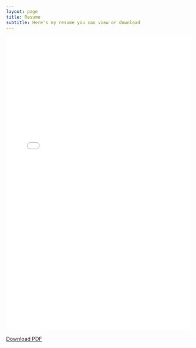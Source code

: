 ```yaml
---
layout: page
title: Resume
subtitle: Here's my resume you can view or download
---
```


<iframe src="/home/adrin/waf/repository/adrinfw.github.io/adrinfw.github.io/assets/pdf/Cur_Vit_Adrin_FW_updated.pdf" width="100%" height="800px" style="border: none;"></iframe>

<p style="margin-top: 1rem;">
  <a href="/home/adrin/waf/repository/adrinfw.github.io/adrinfw.github.io/assets/pdf/Cur_Vit_Adrin_FW_updated.pdf" download>Download PDF</a>
</p>
